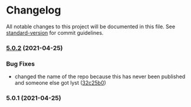 # Changelog

All notable changes to this project will be documented in this file. See [standard-version](https://github.com/conventional-changelog/standard-version) for commit guidelines.

### [5.0.2](https://github.com/jethrolarson/lyst/compare/v5.0.1...v5.0.2) (2021-04-25)


### Bug Fixes

* changed the name of the repo because this has never been published and someone else got lyst ([32c25b0](https://github.com/jethrolarson/lyst/commit/32c25b02f8a65df4b2101770879e1628512d7e72))

### 5.0.1 (2021-04-25)
